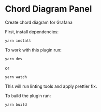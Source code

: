 # Chord Diagram Panel

Create chord diagram for Grafana

First, install dependencies:

```BASH
yarn install
```

To work with this plugin run:

```BASH
yarn dev
```

or

```BASH
yarn watch
```

This will run linting tools and apply prettier fix.

To build the plugin run:

```BASH
yarn build
```
